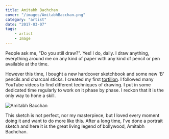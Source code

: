```yaml
---
title: Amitabh Bachchan
cover: "/images/AmitabhBacchan.png"
category: "artist"
date: "2017-03-07"
tags:
    - artist
    - Image
---
```


People ask me, "Do you still draw?". Yes! I do, daily. I draw anything, everything around me on any kind of paper with any kind of pencil or pen available at the time.

However this time, I bought a new hardcover sketchbook and some new 'B' pencils and charcoal sticks. I created my first [tortillon](https://www.google.com/url?sa=t&rct=j&q=&esrc=s&source=web&cd=2&cad=rja&uact=8&ved=0ahUKEwiWvabd_MTSAhXkx1QKHWOvBcoQFggcMAE&url=https%3A%2F%2Fen.wikipedia.org%2Fwiki%2FTortillon&usg=AFQjCNEYPIyCCzb_3HWJYYZgQBfa4GxqTA&sig2=Q_0dX2bPixMQizwAB0l0Wg&bvm=bv.148747831,d.cGc). I followed many YouTube videos to find different techniques of drawing. I put in some dedicated time regularly to work on it phase by phase. I reckon that it is the only way to hone a skill.

![Amitabh Bacchan](/images/AmitabhBacchan.png)

This sketch is not perfect, nor my masterpiece, but I loved every moment doing it and want to do more like this. After a long time, I've done a portrait sketch and here it is the great living legend of bollywood, Amitabh Bachchan.
